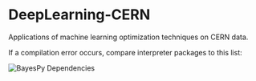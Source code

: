 # DeepLearning-CERN
Applications of machine learning optimization techniques on CERN data.

If a compilation error occurs, compare interpreter packages to this list:

![BayesPy Dependencies](https://i.imgur.com/gNoYQma.png)
